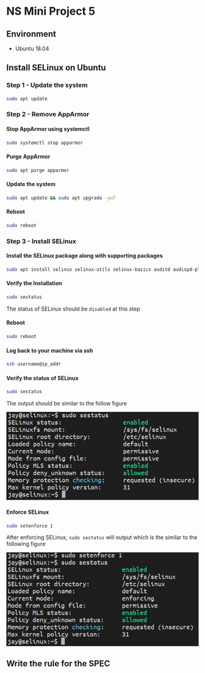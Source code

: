 NS Mini Project 5
===

## Environment
- Ubuntu 18.04

## Install SELinux on Ubuntu
### Step 1 - Update the system
```bash
sudo apt update
```

### Step 2 - Remove AppArmor
#### Stop AppArmor using systemctl
```bash
sudo systemctl stop apparmor
```

#### Purge AppArmor
```bash
sudo apt purge apparmor
```

#### Update the system
```bash
sudo apt update && sudo apt upgrade -yuf
```

#### Reboot
```bash
sudo reboot
```

### Step 3 - Install SELinux
#### Install the SELinux package along with supporting packages
```bash
sudo apt install selinux selinux-utils selinux-basics auditd audispd-plugins
```

#### Verify the lnstallation
```bash
sudo sestatus
```
The status of SELinux should be `disabled` at this step

#### Reboot
```bash
sudo reboot
```

#### Log back to your machine via ssh
```bash
ssh username@ip_addr
```

#### Verify the status of SELinux
```bash
sudo sestatus
```
The output should be similar to the follow figure

![status](./selinux-enable.jpg)

#### Enforce SELinux
```bash
sudo setenforce 1
```
After enforcing SELinux, `sudo sestatus` will output which is the similar to the following figure

![enforce](./selinux-enable-enforcement.jpg)

## Write the rule for the SPEC
